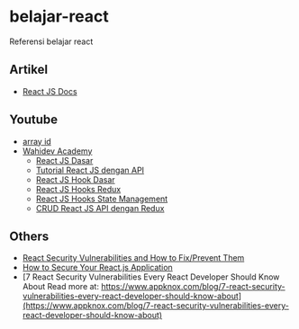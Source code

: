 # belajar-react
Referensi belajar react

## Artikel
- [React JS Docs](https://id.reactjs.org/)

## Youtube
- [array id](https://www.youtube.com/channel/UCQzfClEEDfuVuES-GQUy6aw/)
- [Wahidev Academy](https://www.youtube.com/c/WahidevAcademy)
  - [React JS Dasar](https://www.youtube.com/playlist?list=PLIan8aHxsPj0XtJjWW04hN24fWXrCpLkY)
  - [Tutorial React JS dengan API](https://www.youtube.com/playlist?list=PLIan8aHxsPj1ugN7lJ6zdibcetnzpaeVm)
  - [React JS Hook Dasar](https://www.youtube.com/playlist?list=PLIan8aHxsPj2VDep6dt6mMAY9iUH0qRNk)
  - [React JS Hooks Redux](https://www.youtube.com/playlist?list=PLIan8aHxsPj082k6ZLyqJPCJESBG-C_Lw)
  - [React JS Hooks State Management](https://www.youtube.com/playlist?list=PLIan8aHxsPj3pHnuQRu8p20LzkPI0R0yk)
  - [CRUD React JS API dengan Redux](https://www.youtube.com/playlist?list=PLIan8aHxsPj1n-fDYopnjbaK55DhZqrmN)


## Others
- [React Security Vulnerabilities and How to Fix/Prevent Them](https://www.loginradius.com/blog/engineering/react-security-vulnerabilities/)
- [How to Secure Your React.js Application](https://www.freecodecamp.org/news/best-practices-for-security-of-your-react-js-application/)
- [7 React Security Vulnerabilities Every React Developer Should Know About
Read more at: https://www.appknox.com/blog/7-react-security-vulnerabilities-every-react-developer-should-know-about](https://www.appknox.com/blog/7-react-security-vulnerabilities-every-react-developer-should-know-about)
